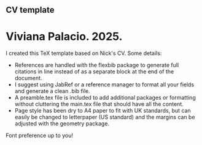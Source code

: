 ## CV template
# Viviana Palacio. 2025.

I created this TeX template based on Nick's CV. 
Some details:
- References are handled with the flexbib package to generate full citations in line instead of as a separate block at the end of the document. 
- I suggest using JabRef or a reference manager to format all your fields and generate a clean .bib file. 
- A preamble.tex file is included to add additional packages or formatting without cluttering the main.tex file that should have all the content.
- Page style has been dry to A4 paper to fit with UK standards, but can easily be changed to letterpaper (US standard) and the margins can be adjusted with the geometry package.

Font preference up to you!
